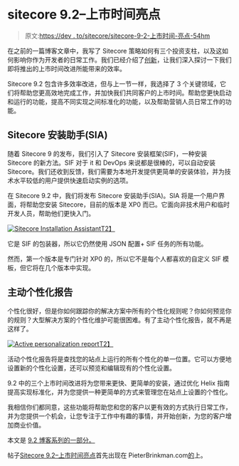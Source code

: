 # sitecore 9.2–上市时间亮点

> 原文:[https://dev . to/sitecore/sitecore-9-2-上市时间-亮点-54hm](https://dev.to/sitecore/sitecore-9-2-time-to-market-highlights-54hm)

在之前的一篇博客文章中，我写了 Sitecore 策略如何有三个投资支柱，以及这如何影响你作为开发者的日常工作。我们已经介绍了[创新](https://dev.to/pieterbrink123/sitecore-9-2-innovation-highlights-1gdd-temp-slug-4952724)，让我们深入探讨一下我们即将推出的上市时间改进所能带来的效率。

Sitecore 9.2 包含许多效率改进，但与上一节一样，我选择了 3 个关键领域，它们将帮助您更高效地完成工作，并加快我们共同客户的上市时间。帮助您更快启动和运行的功能，提高不同实现之间标准化的功能，以及帮助营销人员日常工作的功能。

## [](#sitecore-install-assistant-sia)Sitecore 安装助手(SIA)

随着 Sitecore 9 的发布，我们引入了 Sitecore 安装框架(SIF)，一种安装 Sitecore 的新方法。SIF 对于 it 和 DevOps 来说都是很棒的，可以自动安装 Sitecore。我们还收到反馈，我们需要为本地开发提供更简单的安装体验，并为技术水平较低的用户提供快速启动实例的选项。

在 Sitecore 9.2 中，我们将发布 Sitecore 安装助手(SIA)。SIA 将是一个用户界面，将帮助您安装 Sitecore，目前的版本是 XP0 而已。它面向非技术用户和临时开发人员，帮助他们更快入门。

[![Sitecore Installation Assistant](../Images/ae82fbcf0431f6114ad434635120f33b.png)T2】](https://res.cloudinary.com/practicaldev/image/fetch/s--rLP2Dk30--/c_limit%2Cf_auto%2Cfl_progressive%2Cq_auto%2Cw_880/http://www.pieterbrinkman.com/wp-content/uploads/sites/7/2019/08/Sitecore-Installation-Assistant.jpg)

它是 SIF 的包装器，所以它仍然使用 JSON 配置+ SIF 任务的所有功能。

然而，第一个版本是专门针对 XP0 的，所以它不是每个人都喜欢的自定义 SIF 模板，但它将在几个版本中实现。

## [](#active-personalization-report)主动个性化报告

个性化很好，但是你如何跟踪你的解决方案中所有的个性化规则呢？你如何预览你的规则？大型解决方案的个性化维护可能很困难。有了主动个性化报告，就不再是这样了。

[![Active personalization report](../Images/3bc178c6c59481160ea51112e88d6d7e.png)T2】](https://res.cloudinary.com/practicaldev/image/fetch/s--aeI3E4A9--/c_limit%2Cf_auto%2Cfl_progressive%2Cq_auto%2Cw_880/http://www.pieterbrinkman.com/wp-content/uploads/sites/7/2019/08/Active-personalization-report.jpg)

活动个性化报告将是查找您的站点上运行的所有个性化的单一位置。它可以方便地设置新的个性化设置，还可以预览和编辑现有的个性化设置。

9.2 中的三个上市时间改进将为您带来更快、更简单的安装，通过优化 Helix 指南提高实现标准化，并为您提供一种更简单的方式来管理您在站点上设置的个性化。

我相信你们都同意，这些功能将帮助您和您的客户以更有效的方式执行日常工作，并为您提供一个机会，让您专注于工作中有趣的事情，并开始创新，为您的客户增加商业价值。

本文是 [9.2 博客系列的一部分。](http://www.pieterbrinkman.com/category/sitecore/sitecore-9-2/)

帖子[Sitecore 9.2–上市时间亮点](http://www.pieterbrinkman.com/2019/08/08/sitecore-9-2-time-to-market-highlights/)首先出现在 PieterBrinkman.com[的](http://www.pieterbrinkman.com)上。